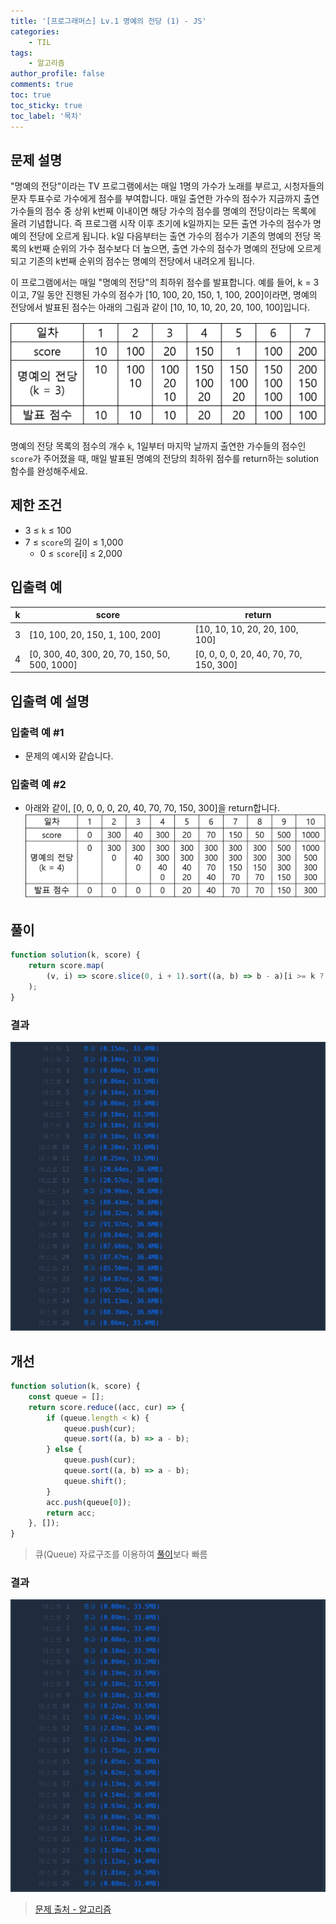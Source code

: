 ```yaml
---
title: '[프로그래머스] Lv.1 명예의 전당 (1) - JS'
categories:
    - TIL
tags:
    - 알고리즘
author_profile: false
comments: true
toc: true
toc_sticky: true
toc_label: '목차'
---
```


## 문제 설명

"명예의 전당"이라는 TV 프로그램에서는 매일 1명의 가수가 노래를 부르고, 시청자들의 문자 투표수로 가수에게 점수를 부여합니다. 매일 출연한 가수의 점수가 지금까지 출연 가수들의 점수 중 상위 k번째 이내이면 해당 가수의 점수를 명예의 전당이라는 목록에 올려 기념합니다. 즉 프로그램 시작 이후 초기에 k일까지는 모든 출연 가수의 점수가 명예의 전당에 오르게 됩니다. k일 다음부터는 출연 가수의 점수가 기존의 명예의 전당 목록의 k번째 순위의 가수 점수보다 더 높으면, 출연 가수의 점수가 명예의 전당에 오르게 되고 기존의 k번째 순위의 점수는 명예의 전당에서 내려오게 됩니다.

이 프로그램에서는 매일 "명예의 전당"의 최하위 점수를 발표합니다. 예를 들어, k = 3이고, 7일 동안 진행된 가수의 점수가 [10, 100, 20, 150, 1, 100, 200]이라면, 명예의 전당에서 발표된 점수는 아래의 그림과 같이 [10, 10, 10, 20, 20, 100, 100]입니다.

![description](/assets/images/2023/09/02/algorithm-49-description.png)

명예의 전당 목록의 점수의 개수 `k`, 1일부터 마지막 날까지 출연한 가수들의 점수인 `score`가 주어졌을 때, 매일 발표된 명예의 전당의 최하위 점수를 return하는 solution 함수를 완성해주세요.

## 제한 조건

-   3 ≤ `k` ≤ 100
-   7 ≤ `score`의 길이 ≤ 1,000
    -   0 ≤ `score`[i] ≤ 2,000

## 입출력 예

| k   | score                                         | return                                 |
| --- | --------------------------------------------- | -------------------------------------- |
| 3   | [10, 100, 20, 150, 1, 100, 200]               | [10, 10, 10, 20, 20, 100, 100]         |
| 4   | [0, 300, 40, 300, 20, 70, 150, 50, 500, 1000] | [0, 0, 0, 0, 20, 40, 70, 70, 150, 300] |

## 입출력 예 설명

### 입출력 예 #1

-   문제의 예시와 같습니다.

### 입출력 예 #2

-   아래와 같이, [0, 0, 0, 0, 20, 40, 70, 70, 150, 300]을 return합니다.
    ![description2](/assets/images/2023/09/02/algorithm-49-description2.png)

## 풀이

```javascript
function solution(k, score) {
    return score.map(
        (v, i) => score.slice(0, i + 1).sort((a, b) => b - a)[i >= k ? k - 1 : i]
    );
}
```

### 결과

![result1](/assets/images/2023/09/02/algorithm-49-result.png)

## 개선

```javascript
function solution(k, score) {
    const queue = [];
    return score.reduce((acc, cur) => {
        if (queue.length < k) {
            queue.push(cur);
            queue.sort((a, b) => a - b);
        } else {
            queue.push(cur);
            queue.sort((a, b) => a - b);
            queue.shift();
        }
        acc.push(queue[0]);
        return acc;
    }, []);
}
```

> 큐(Queue) 자료구조를 이용하여 [풀이](#풀이)보다 빠름

### 결과

![result2](/assets/images/2023/09/02/algorithm-49-result2.png)

> [문제 출처 - 알고리즘](https://school.programmers.co.kr/learn/courses/30/lessons/138477)
